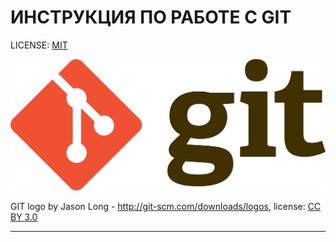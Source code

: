 # **ИНСТРУКЦИЯ ПО РАБОТЕ С GIT**

LICENSE: [MIT](./ages/license.md)

![git-logo](./assets/logo.png)

GIT logo by Jason Long - http://git-scm.com/downloads/logos, license: [CC BY 3.0](https://creativecommons.org/licenses/by/3.0/)

---
